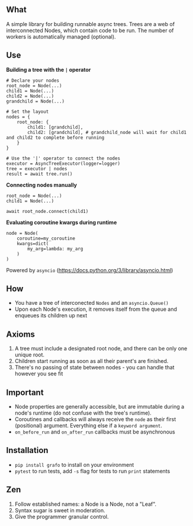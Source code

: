 ## What ##
A simple library for building runnable async trees. Trees are a web of interconnected Nodes, which contain code to be run. The number of workers is automatically managed (optional).

## Use

**Building a tree with the `|` operator**
```
# Declare your nodes
root_node = Node(...)
child1 = Node(...)
child2 = Node(...)
grandchild = Node(...)

# Set the layout
nodes = {
    root_node: {
        child1: [grandchild],
        child2: [grandchild], # grandchild_node will wait for child1 and child2 to complete before running
    }
}

# Use the '|' operator to connect the nodes
executor = AsyncTreeExecutor(logger=logger)
tree = executor | nodes
result = await tree.run()
```

**Connecting nodes manually**
```
root_node = Node(...)
child1 = Node(...)

await root_node.connect(child1)
```


**Evaluating coroutine kwargs during runtime**
```
node = Node(
    coroutine=my_coroutine
    kwargs=dict(
        my_arg=lambda: my_arg
    )
)
```

Powered by `asyncio` (https://docs.python.org/3/library/asyncio.html)

## How ##
- You have a tree of interconected `Nodes` and an `asyncio.Queue()`
- Upon each Node's execution, it removes itself from the queue and enqueues its children up next

## Axioms ##
1) A tree must include a designated root node, and there can be only one unique root.
2) Children start running as soon as all their parent's are finished.
3) There's no passing of state between nodes - you can handle that however you see fit

## Important ##
- Node properties are generally accessible, but are immutable during a node's runtime (do not confuse with the tree's runtime).
- Coroutines and callbacks will always receive the `node` as their first (positional) argument. Everything else if a `keyword argument`.
- `on_before_run` and `on_after_run` callbacks must be asynchronous

## Installation ##
- `pip install grafo` to install on your environment
- `pytest` to run tests, add `-s` flag for tests to run `print` statements

## Zen ##
1. Follow established names: a Node is a Node, not a "Leaf".
2. Syntax sugar is sweet in moderation.
3. Give the programmer granular control.
